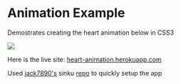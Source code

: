 # Animation Example

Demostrates creating the heart animation below in CSS3

![](https://f.cloud.github.com/assets/4431362/1728894/c3f1a952-62b6-11e3-819f-ed196c859568.gif)

Here is the live site: [heart-animation.herokuapp.com](http://heart-animation.herokuapp.com/)

Used [jack7890's](https://github.com/jack7890) sinku [repo](https://github.com/jack7890/Sinku) to quickly setup the app
